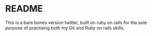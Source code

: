 # README

This is a bare bones version twitter, built on ruby on rails for the sole purpose of practising both my Git and Ruby on rails skills.
